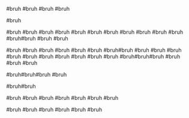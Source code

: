 #bruh
#bruh
#bruh
#bruh
















#bruh

#bruh
#bruh
#bruh
#bruh
#bruh
#bruh
#bruh
#bruh
#bruh
#bruh
#bruh
#bruh#bruh
#bruh
#bruh






#bruh
#bruh
#bruh
#bruh
#bruh
#bruh
#bruh#bruh
#bruh
#bruh
#bruh
#bruh
#bruh
#bruh
#bruh
#bruh
#bruh
#bruh
#bruh#bruh#bruh
#bruh
#bruh
#bruh

#bruh#bruh#bruh
#bruh

#bruh#bruh

#bruh
#bruh
#bruh
#bruh
#bruh
#bruh
#bruh

#bruh
#bruh
#bruh
#bruh
#bruh
#bruh


























































































































































































































